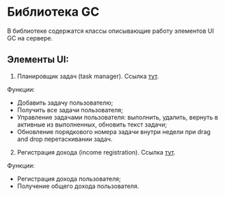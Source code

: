 # Библиотека GC

В библиотеке содержатся классы описывающие работу элементов UI GC на сервере.

## Элементы UI:

1. Планировщик задач (task manager).
Ссылка [тут](https://github.com/PavelNaymovets/GC-library/tree/master/api/taskmanager).

Функции:
* Добавить задачу пользователю;
* Получить все задачи пользователя;
* Управление задачами пользователя: выполнить, удалить, вернуть в активные из выполненных, обновить текст задачи;
* Обновление порядкового номера задачи внутри недели при drag and drop перетаскивании задач.

2. Регистрация дохода (income registration).
Ссылка [тут](https://github.com/PavelNaymovets/GC-library/tree/master/api/incomeRegistration).

Функции:
* Регистрация дохода пользователя;
* Получение общего дохода пользователя.